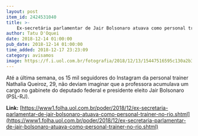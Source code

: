 ```yaml
---
layout: post
item_id: 2424531040
title: >-
    Ex-secretária parlamentar de Jair Bolsonaro atuava como personal trainer no Rio
author: Tatu D'Oquei
date: 2018-12-14 01:00:00
pub_date: 2018-12-14 01:00:00
time_added: 2018-12-17 23:23:09
category: avisamos
image: https://f.i.uol.com.br/fotografia/2018/12/13/15447516595c130a2b32bea_1544751659_3x2_md.jpg
---
```


Até a última semana, os 15 mil seguidores do Instagram da personal trainer Nathalia Queiroz, 29, não deviam imaginar que a professora acumulava um cargo no gabinete do deputado federal e presidente eleito Jair Bolsonaro (PSL-RJ).

**Link:** [https://www1.folha.uol.com.br/poder/2018/12/ex-secretaria-parlamentar-de-jair-bolsonaro-atuava-como-personal-trainer-no-rio.shtml](https://www1.folha.uol.com.br/poder/2018/12/ex-secretaria-parlamentar-de-jair-bolsonaro-atuava-como-personal-trainer-no-rio.shtml)

